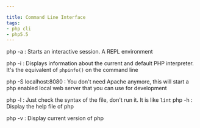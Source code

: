 ```yaml
---

title: Command Line Interface
tags:
- php cli
- php5.5
---
```


php -a
: Starts an interactive session. A REPL environment

php -i
: Displays information about the current and default PHP interpreter. It's the equivalent of `phpinfo()` on the command line

php -S localhost:8080
: You don't need Apache anymore, this will start a php enabled local web server that you can use for development

php -l <source file>
: Just check the syntax of the file, don't run it. It is like `lint`
php -h
: Display the help file of php

php -v
: Display current version of php
